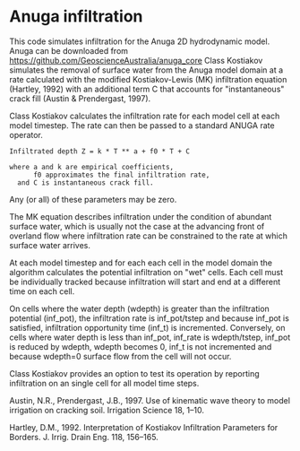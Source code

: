 # Anuga infiltration

This code simulates infiltration for the Anuga 2D hydrodynamic model.
Anuga can be downloaded from
       <https://github.com/GeoscienceAustralia/anuga_core>
Class Kostiakov simulates the removal of surface water from the Anuga
model domain at a rate calculated with the modified Kostiakov-Lewis
(MK) infiltration equation (Hartley, 1992) with an additional term C
that accounts for "instantaneous" crack fill (Austin & Prendergast, 1997).

Class Kostiakov calculates the infiltration rate for each model cell at
each model timestep.  The rate can then be passed to a standard ANUGA
rate operator.

    Infiltrated depth Z = k * T ** a + f0 * T + C

    where a and k are empirical coefficients,
          f0 approximates the final infiltration rate,
      and C is instantaneous crack fill.

Any (or all) of these parameters may be zero.
  
The MK equation describes infiltration under the condition of abundant
surface water, which is usually not the case at the advancing front of
overland flow where infiltration rate can be constrained to the rate at
which surface water arrives.

At each model timestep and for each each cell in the model domain the
algorithm calculates the potential infiltration on "wet" cells. Each
cell must be individually tracked because infiltration will start and
end at a different time on each cell.

On cells where the water depth (wdepth) is greater than the infiltration
potential (inf_pot), the infiltration rate is inf_pot/tstep and because
inf_pot is satisfied, infiltration opportunity time (inf_t) is
incremented. Conversely, on cells where water depth is less than
inf_pot, inf_rate is wdepth/tstep, inf_pot is reduced by wdepth, wdepth
becomes 0, inf_t is not incremented and because wdepth=0 surface flow
from the cell will not occur.

Class Kostiakov provides an option to test its operation by reporting
infiltration on an single cell for all model time steps.

Austin, N.R., Prendergast, J.B., 1997. Use of kinematic wave theory to
 model irrigation on cracking soil. Irrigation Science 18, 1–10.

Hartley, D.M., 1992. Interpretation of Kostiakov Infiltration Parameters
 for Borders. J. Irrig. Drain Eng. 118, 156–165.
